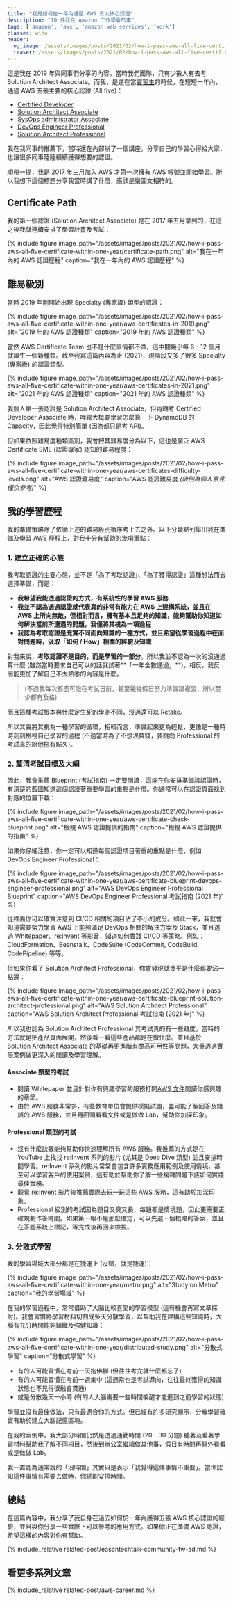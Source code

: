 ```yaml
---
title: "我是如何在一年內通過 AWS 五大核心認證"
description: "10 件我在 Amazon 工作學會的事"
tags: ['amazon', 'aws', 'amazon web services', 'work']
classes: wide
header:
  og_image: /assets/images/posts/2021/02/how-i-pass-aws-all-five-certificate-within-one-year/certificate-path.png
  teaser: /assets/images/posts/2021/02/how-i-pass-aws-all-five-certificate-within-one-year/certificate-path.png
---
```


這是我在 2019 年與同事們分享的內容。當時我們團隊，只有少數人有去考 Solution Architect Associate。而我，是還在當[實習生](/how-am-I-get-into-amazon-before-graduate)的時候，在短短一年內，通過 AWS 五張主要的核心認證 (All five)：

- [Certified Developer](/AWS-Developer-Associate-Preparation/)
- [Solution Architect Associate](/AWS-Certified-Solution-Architect-Associate-Preparation/)
- [SysOps administrator Associate](/AWS-SysOps-Administrtor-Associate-Preparation/)
- [DevOps Engineer Professional](/AWS-Certified-DevOps-Engineer-Professional-Preparation/)
- [Solution Architect Professional]()

我在我同事的推薦下，當時還在內部辦了一個講座，分享自己的學習心得給大家，也讓很多同事陸陸續續獲得想要的認證。

順帶一提，我是 2017 年三月加入 AWS 才第一次擁有 AWS 帳號並開始學習。所以我想下這個標題分享我當時講了什麼，應該是蠻圖文相符的。

## Certificate Path

我的第一個認證 (Solution Architect Associate) 是在 2017 年五月拿到的，在這之後我就連續安排了學習計畫及考試：

{% include figure image_path="/assets/images/posts/2021/02/how-i-pass-aws-all-five-certificate-within-one-year/certificate-path.png" alt="我在一年內的 AWS 認證歷程" caption="我在一年內的 AWS 認證歷程" %}

## 難易級別

當時 2019 年剛開始出現 Specialty (專家級) 類型的認證：

{% include figure image_path="/assets/images/posts/2021/02/how-i-pass-aws-all-five-certificate-within-one-year/aws-certificates-in-2019.png" alt="2019 年的 AWS 認證種類" caption="2019 年的 AWS 認證種類" %}

當然 AWS Certificate Team 也不是什麼事情都不做，這中間幾乎每 6 - 12 個月就誕生一個新種類。截至我寫這篇內容為止 (2021)，現階段又多了很多 Specialty (專家級) 的認證類型。

{% include figure image_path="/assets/images/posts/2021/02/how-i-pass-aws-all-five-certificate-within-one-year/aws-certificates-in-2021.png" alt="2021 年的 AWS 認證種類" caption="2021 年的 AWS 認證種類" %}

我個人第一張認證是 Solution Architect Associate，但再轉考 Certified Developer Associate 時，唯獨大概要學習怎麼算一下 DynamoDB 的 Capacity，因此覺得特別簡單 (因為都只是考 API)。

但如果依照難易度種類區別，我會把其難易度分為以下，這也是廣泛 AWS Certificate SME (認證專家) 認知的難易程度：

{% include figure image_path="/assets/images/posts/2021/02/how-i-pass-aws-all-five-certificate-within-one-year/aws-certificates-difficulty-levels.png" alt="AWS 認證難易度" caption="AWS 認證難易度 *(級別為個人意見僅供參考)*" %}

## 我的學習歷程

我的準備策略除了依循上述的難易級別循序考上去之外。以下分幾點列舉出我在準備及學習 AWS 歷程上，對我十分有幫助的幾項重點：

### 1. 建立正確的心態

我考取認證的主要心態，並不是「為了考取認證」、「為了獲得認證」這種想法而去選擇準備，而是：

- **我希望我能透過認證的方式，有系統性的學習 AWS 服務**
- **我並不認為通過認證就代表真的非常有能力在 AWS 上建構系統，並且在 AWS 上所向無敵，但相對而言，擁有基本且足夠的知識，能夠幫助你知道如何解決當前所遭遇的問題，我僅將其視為一項過程**
- **我認為考取認證是充實不同面向知識的一種方式，並且希望從學習過程中在面對問題時，汲取「如何 / How」相關的經驗及知識**

對我來說，**考取認證不是目的，而是學習的一部分**。所以我並不認為一次的沒通過算什麼 (雖然當時要求自己可以的話就試著**「一年全數通過」**)。相反，我反而能更加了解自己不太熟悉的內容是什麼。

> (不過我每次都盡可能在考試日前，甚至犧牲假日努力準備跟複習，所以至少都有及格)

而且這種考試根本與什麼定生死的學測不同，沒過還可以 Retake。

所以其實將其視為一種學習的循環，相較而言，準備起來更為輕鬆，更像是一種時時刻刻檢視自己學習的過程 (不過當時為了不想浪費錢，要跳向 Professional 的考試真的給他拖有點久)。

### 2. 釐清考試目標及大綱

因此，我會推薦 Blueprint (考試指南) 一定要閱讀，這能在你安排準備該認證時，有清楚的藍圖知道這個認證著重要學習的重點是什麼。你通常可以在認證頁面找到對應的位置下載：

{% include figure image_path="/assets/images/posts/2021/02/how-i-pass-aws-all-five-certificate-within-one-year/aws-certificate-check-blueprint.png" alt="檢視 AWS 認證提供的指南" caption="檢視 AWS 認證提供的指南" %}

如果你仔細注意，你一定可以知道每個認證項目著重的重點是什麼，例如 DevOps Engineer Professional：

{% include figure image_path="/assets/images/posts/2021/02/how-i-pass-aws-all-five-certificate-within-one-year/aws-certificate-blueprint-devops-engineer-professional.png" alt="AWS DevOps Engineer Professional Blueprint" caption="AWS DevOps Engineer Professional 考試指南 (2021 年)" %}

從裡面你可以確實注意到 CI/CD 相關的項目佔了不小的成分。如此一來，我就會知道需要努力學習 AWS 上能夠滿足 DevOps 相關的解決方案及 Stack，並且透過 Whitepaper、re:Invent 等影音，知道如何實踐 CI/CD 等策略。例如：CloudFormation、Beanstalk、CodeSuite (CodeCommit, CodeBuild, CodePipeline) 等等。

但如果你看了 Solution Architect Professional，你會發現就幾乎是什麼都要沾一點邊：

{% include figure image_path="/assets/images/posts/2021/02/how-i-pass-aws-all-five-certificate-within-one-year/aws-certificate-blueprint-solution-architect-professional.png" alt="AWS Solution Architect Professional" caption="AWS Solution Architect Professional 考試指南 (2021 年)" %}

所以我也認為 Solution Architect Professional 其考試真的有一些難度，當時的方法就是把產品頁面展開，然後看一看這些產品都是在做什麼。並且基於 Solution Architect Associate 的基礎再更進階有關高可用性等問題，大量透過實際案例做更深入的閱讀及學習理解。

#### Associate 類型的考試

- 閱讀 Whitepaper 並且針對你有興趣學習的服務打開[AWS 文件](https://docs.aws.amazon.com/index.html)閱讀你感興趣的章節。
- 由於 AWS 服務非常多，有些教育單位會提供模擬試題，盡可能了解回答及錯誤的 AWS 服務，並且再回頭看看文件或是做做 Lab，幫助你加深印象。

#### Professional 類型的考試

- 沒有什麼訣竅能夠幫助你快速理解所有 AWS 服務。我推薦的方式是在 YouTube 上找找 re:Invent 系列的影片 (尤其是 Deep Dive 類型) 並且安排時間學習。re:Invent 系列的影片常常會包含許多實務應用範例及使用情境，甚至可以學習客戶的使用案例，這有助於幫助你了解一些複雜問題下該如何實踐最佳實務。
- 觀看 re:Invent 影片後推薦實際去玩一玩這些 AWS 服務，這有助於加深印象。
- Professional 級別的考試因為題目又臭又長，每題都是情境題，因此更需要正確規劃作答時間。如果第一眼不是那麼確定，可以先選一個概略的答案，並且在答題系統上標記，等完成後再回來檢視。

### 3. 分散式學習

我的學習場域大部分都是在捷運上 (沒錯，就是捷運)：

{% include figure image_path="/assets/images/posts/2021/02/how-i-pass-aws-all-five-certificate-within-one-year/metro.png" alt="Study on Metro" caption="我的學習場域" %}

在我的學習過程中，常常借助了大腦比較喜愛的學習模型 (這有機會再寫文章探討)。我會習慣將學習材料切割成多天分散學習，以幫助我在建構這些知識時，大腦有充分時間能夠組織及強健知識：

{% include figure image_path="/assets/images/posts/2021/02/how-i-pass-aws-all-five-certificate-within-one-year/distributed-study.png" alt="分散式學習" caption="分散式學習" %}

- 有的人可能習慣在考前一天抱佛腳 (但往往考完就什麼都忘了)
- 有的人可能習慣在考前一週集中 (這通常也是考試導向，往往最終獲得的知識狀態也不見得很融會貫通)
- 或是分散幾天一小時 (有的人大腦需要一些時間喚醒才能進到之前學習的狀態)

學習並沒有最佳做法，只有最適合你的方式。但已經有許多研究顯示，分散學習確實有助於建立大腦記憶區塊。

在我的案例中，我大部分時間仍然是透過通勤時間 (20 - 30 分鐘) 聽著及看著學習材料幫助我了解不同項目，然後到辦公室繼續做其他事，假日有時間再額外看看或是做做 Lab。

我一直認為通常說的「沒時間」其實只是表示「我覺得這件事情不重要」。當你認知這件事情有需要去做時，你總能安排時間。

## 總結

在這篇內容中，我分享了我自身在過去如何於一年內獲得五張 AWS 核心認證的經驗，並且與你分享一些實際上可以參考的應用方式。如果你正在準備 AWS 認證，希望這樣的內容對你有幫助。

{% include_relative related-post/easontechtalk-community-tw-ad.md %}

## 看更多系列文章

{% include_relative related-post/aws-career.md %}
